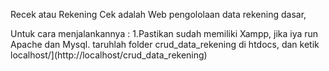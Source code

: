 Recek atau Rekening Cek adalah Web pengololaan data rekening dasar,

Untuk cara menjalankannya :
1.Pastikan sudah memiliki Xampp, jika iya run Apache dan Mysql. taruhlah folder crud_data_rekening di htdocs, dan ketik localhost/](http://localhost/crud_data_rekening)
